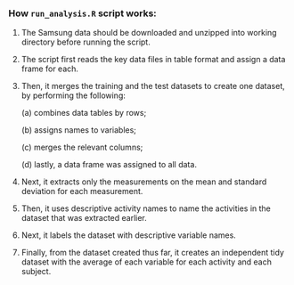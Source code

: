 ### How `run_analysis.R` script works:
1. The Samsung data should be downloaded and unzipped into working directory before running the script.
2. The script first reads the key data files in table format and assign a data frame for each.
3. Then, it merges the training and the test datasets to create one dataset, by performing the following:

    (a) combines data tables by rows; 
    
    (b) assigns names to variables; 
    
    (c) merges the relevant columns; 
    
    (d) lastly, a data frame was assigned to all data.
    
4. Next, it extracts only the measurements on the mean and standard deviation for each measurement.
5. Then, it uses descriptive activity names to name the activities in the dataset that was extracted earlier.
6. Next, it labels the dataset with descriptive variable names.
7. Finally, from the dataset created thus far, it creates an independent tidy dataset with the average of each variable for each activity and each subject.
